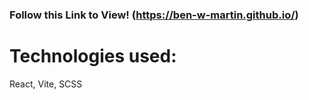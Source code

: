 ### Follow this Link to View! (https://ben-w-martin.github.io/)

# Technologies used:
React, Vite, SCSS

